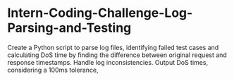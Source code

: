 # Intern-Coding-Challenge-Log-Parsing-and-Testing

 Create a Python script to parse log files, identifying failed test cases and calculating DoS time by finding the difference between original request and response timestamps. Handle log inconsistencies. Output DoS times, considering a 100ms tolerance, 
